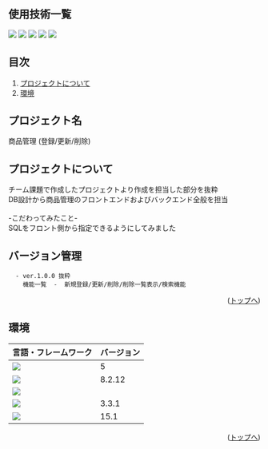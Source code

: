 <div id="top"></div>

## 使用技術一覧

<!-- シールド一覧 -->
<!-- 該当するプロジェクトの中から任意のものを選ぶ-->
<p style="display: inline">
  <!-- フロントエンドのフレームワーク一覧 -->
  <img src="https://img.shields.io/badge/-Html5-ee827c.svg?logo=html5&style=for-the-badge">
  <img src="https://img.shields.io/badge/-Javascript-d9333f.svg?logo=javascript&style=for-the-badge">          
  <img src="https://img.shields.io/badge/-Jquery-0769AD.svg?logo=jquery&style=for-the-badge">
  <!-- バックエンドのフレームワーク一覧 -->
  <!-- バックエンドの言語一覧 -->
  <img src="https://img.shields.io/badge/-PHP-bbbcde.svg?logo=php&style=for-the-badge">
  <!-- ミドルウェア一覧 -->
  <img src="https://img.shields.io/badge/-MySQL-4479A1.svg?logo=mysql&style=for-the-badge&logoColor=white">
  <!-- インフラ一覧 -->
</p>

## 目次

1. [プロジェクトについて](#プロジェクトについて)
2. [環境](#環境)

<!-- プロジェクト名を記載 -->

## プロジェクト名

商品管理 (登録/更新/削除)

<!-- プロジェクトについて -->

## プロジェクトについて

チーム課題で作成したプロジェクトより作成を担当した部分を抜粋<br>
DB設計から商品管理のフロントエンドおよびバックエンド全般を担当<br><br>
-こだわってみたこと-<br>
SQLをフロント側から指定できるようにしてみました

<!-- プロジェクトの概要を記載 -->

<!-- バージョン管理 -->

## バージョン管理

```
  - ver.1.0.0 抜粋
    機能一覧  -  新規登録/更新/削除/削除一覧表示/検索機能

```
<p align="right">(<a href="#top">トップへ</a>)</p>

## 環境

<!-- 言語、フレームワーク、ミドルウェア、インフラの一覧とバージョンを記載 -->

| 言語・フレームワーク  | バージョン |
| --------------------- | ---------- |
| <img src="https://img.shields.io/badge/-Html5-ee827c.svg?logo=html5&style=for-the-badge">                  | 5          |
| <img src="https://img.shields.io/badge/-PHP-bbbcde.svg?logo=php&style=for-the-badge">                   | 8.2.12     |
| <img src="https://img.shields.io/badge/-Javascript-d9333f.svg?logo=javascript&style=for-the-badge">                |            |
| <img src="https://img.shields.io/badge/-Jquery-0769AD.svg?logo=jquery&style=for-the-badge">                | 3.3.1      |
| <img src="https://img.shields.io/badge/-MySQL-4479A1.svg?logo=mysql&style=for-the-badge&logoColor=white">                 | 15.1       |

<p align="right">(<a href="#top">トップへ</a>)</p>

